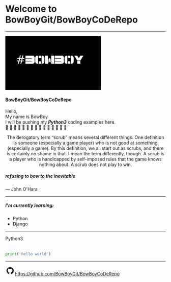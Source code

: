 # Welcome to BowBoyGit/BowBoyCoDeRepo
*******
<img src="images/compbowboy.png" width=300>

#### BowBoyGit/BowBoyCoDeRepo
Hello,<br/>
My name is BowBoy<br/>
I will be pushing my ***Python3*** coding examples here.<br/>
:snake: :snake: :snake: :snake: :snake: :snake: :snake: :snake: :snake: :snake: :snake: :snake: :snake: :snake: :snake:<br/>
<div align="center">The derogatory term “scrub” means several different things. One definition is someone (especially a game player) who is not good at something (especially a game). By this definition, we all start out as scrubs, and there is certainly no shame in that. I mean the term differently, though. A scrub is a player who is handicapped by self-imposed rules that the game knows nothing about. A scrub does not play to win.</div>

##### refusing to bow to the inevitable
— John O'Hara
*******

##### I'm currently learning:
* Python
* Django
*******

Python3
```python

print('hello world')

```
*******

<img src="images/GitHub-Mark.png" width=30>https://github.com/BowBoyGit/BowBoyCoDeRepo



























<!-- [GitHub](http://github.com) -->
<!-- <img src="images/pylogo.png" width=100>
![](images/pylogo.png) -->
<!-- As Grace Hopper said:
> I’ve always been more interested
> in the future than in the past. -->

<!-- ### 01 - The Basics -->



